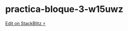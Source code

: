 # practica-bloque-3-w15uwz

[Edit on StackBlitz ⚡️](https://stackblitz.com/edit/practica-bloque-3-w15uwz)
